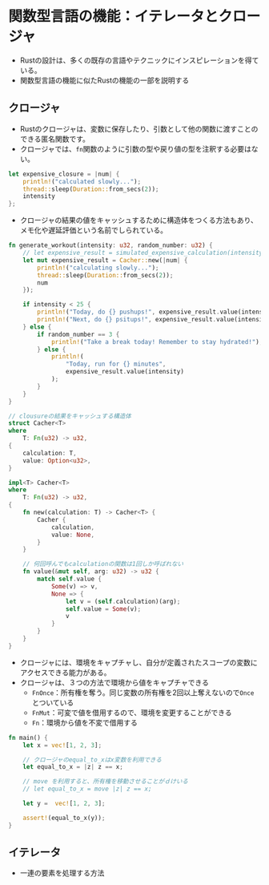# 関数型言語の機能：イテレータとクロージャ

- Rustの設計は、多くの既存の言語やテクニックにインスピレーションを得ている。
- 関数型言語の機能に似たRustの機能の一部を説明する

## クロージャ

- Rustのクロージャは、変数に保存したり、引数として他の関数に渡すことのできる匿名関数です。
- クロージャでは、`fn`関数のように引数の型や戻り値の型を注釈する必要はない。

```rs
let expensive_closure = |num| {
    println!("calculated slowly...");
    thread::sleep(Duration::from_secs(2));
    intensity
};
```

- クロージャの結果の値をキャッシュするために構造体をつくる方法もあり、メモ化や遅延評価という名前でしられている。

```rs
fn generate_workout(intensity: u32, random_number: u32) {
    // let expensive_result = simulated_expensive_calculation(intensity);
    let mut expensive_result = Cacher::new(|num| {
        println!("calculating slowly...");
        thread::sleep(Duration::from_secs(2));
        num
    });

    if intensity < 25 {
        println!("Today, do {} pushups!", expensive_result.value(intensity));
        println!("Next, do {} psitups!", expensive_result.value(intensity));
    } else {
        if random_number == 3 {
            println!("Take a break today! Remember to stay hydrated!");
        } else {
            println!(
                "Today, run for {} minutes",
                expensive_result.value(intensity)
            );
        }
    }
}

// clousureの結果をキャッシュする構造体
struct Cacher<T>
where
    T: Fn(u32) -> u32,
{
    calculation: T,
    value: Option<u32>,
}

impl<T> Cacher<T>
where
    T: Fn(u32) -> u32,
{
    fn new(calculation: T) -> Cacher<T> {
        Cacher {
            calculation,
            value: None,
        }
    }

    // 何回呼んでもcalculationの関数は1回しか呼ばれない
    fn value(&mut self, arg: u32) -> u32 {
        match self.value {
            Some(v) => v,
            None => {
                let v = (self.calculation)(arg);
                self.value = Some(v);
                v
            }
        }
    }
}
```

- クロージャには、環境をキャプチャし、自分が定義されたスコープの変数にアクセスできる能力がある。
- クロージャは、３つの方法で環境から値をキャプチャできる
  - `FnOnce`：所有権を奪う。同じ変数の所有権を2回以上奪えないので`Once`とついている
  - `FnMut`：可変で値を借用するので、環境を変更することができる
  - `Fn`：環境から値を不変で借用する

```rs
fn main() {
    let x = vec![1, 2, 3];

    // クロージャのequal_to_xはx変数を利用できる
    let equal_to_x = |z| z == x;

    // move を利用すると、所有権を移動させることがｄけいる
    // let equal_to_x = move |z| z == x;

    let y =  vec![1, 2, 3];

    assert!(equal_to_x(y));
}
```

## イテレータ

- 一連の要素を処理する方法
